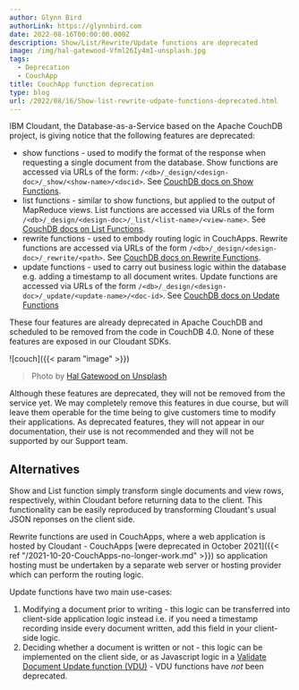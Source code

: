 ```yaml
---
author: Glynn Bird
authorLink: https://glynnbird.com
date: 2022-08-16T00:00:00.000Z
description: Show/List/Rewrite/Update functions are deprecated
image: /img/hal-gatewood-Vfml26Iy4mI-unsplash.jpg
tags:
  - Deprecation
  - CouchApp
title: CouchApp function deprecation
type: blog
url: /2022/08/16/Show-list-rewrite-udpate-functions-deprecated.html
---
```



IBM Cloudant, the Database-as-a-Service based on the Apache CouchDB project, is giving notice that the following features are deprecated:

- show functions - used to modify the format of the response when requesting a single document from the database. Show functions are accessed via URLs of the form: `/<db>/_design/<design-doc>/_show/<show-name>/<docid>`. See [CouchDB docs on Show Functions](https://docs.couchdb.org/en/stable/ddocs/ddocs.html#showfun).
- list functions - similar to show functions, but applied to the output of MapReduce views. List functions are accessed via URLs of the form `/<db>/_design/<design-doc>/_list/<list-name>/<view-name>`. See [CouchDB docs on List Functions](https://docs.couchdb.org/en/stable/ddocs/ddocs.html#list-functions).
- rewrite functions - used to embody routing logic in CouchApps. Rewrite functions are accessed via URLs of the form `/<db>/_design/<design-doc>/_rewrite/<path>`. See [CouchDB docs on Rewrite Functions](https://docs.couchdb.org/en/stable/api/ddoc/rewrites.html?highlight=rewrite#db-design-design-doc-rewrite-path).
- update functions - used to carry out business logic within the database e.g. adding a timestamp to all document writes. Update functions are accessed via URLs of the form `/<db>/_design/<design-doc>/_update/<update-name>/<doc-id>`. See [CouchDB docs on Update Functions](https://docs.couchdb.org/en/stable/api/ddoc/render.html?highlight=update%20handler#db-design-design-doc-update-update-name-doc-id)

These four features are already deprecated in Apache CouchDB and scheduled to be removed from the code in CouchDB 4.0. None of these features are exposed in our Cloudant SDKs.

![couch]({{< param "image" >}})
> Photo by [Hal Gatewood on Unsplash](https://unsplash.com/photos/Vfml26Iy4mI)

Although these features are deprecated, they will not be removed from the service yet. We may completely remove this features in due course, but will leave them operable for the time being to give customers time to modify their applications. As deprecated features, they will not appear in our documentation, their use is not recommended and they will not be supported by our Support team.

## Alternatives

Show and List function simply transform single documents and view rows, respectively, within Cloudant before returning data to the client. This functionality can be easily reproduced by transforming Cloudant's usual JSON reponses on the client side.

Rewrite functions are used in CouchApps, where a web application is hosted by Cloudant - CouchApps [were deprecated in October 2021]({{< ref "/2021-10-20-CouchApps-no-longer-work.md" >}}) so application hosting must be undertaken by a separate web server or hosting provider which can perform the routing logic.

Update functions have two main use-cases:

1. Modifying a document prior to writing - this logic can be transferred into client-side application logic instead i.e. if you need a timestamp recording inside every document written, add this field in your client-side logic.
2. Deciding whether a document is written or not - this logic can be implemented on the client side, or as Javascript logic in a [Validate Document Update function (VDU)](https://docs.couchdb.org/en/3.2.2/ddocs/ddocs.html#validate-document-update-functions) - VDU functions have _not_ been deprecated.
